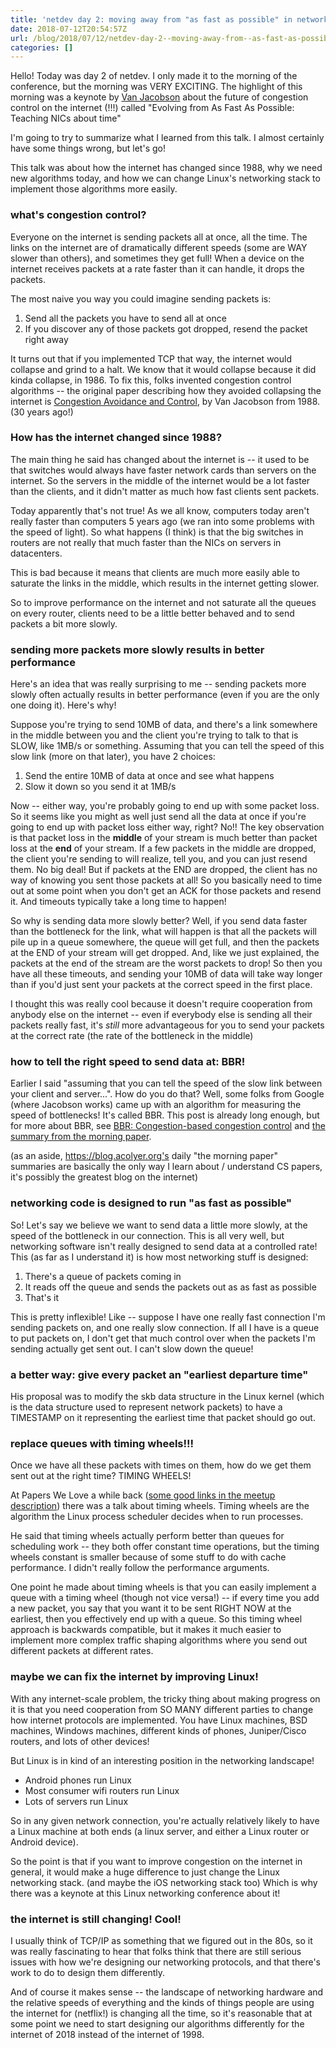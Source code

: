 ```yaml
---
title: 'netdev day 2: moving away from "as fast as possible" in networking code'
date: 2018-07-12T20:54:57Z
url: /blog/2018/07/12/netdev-day-2--moving-away-from--as-fast-as-possible/
categories: []
---
```


Hello! Today was day 2 of netdev. I only made it to the morning of the conference, but the morning
was VERY EXCITING. The highlight of this morning was a keynote by [Van Jacobson](https://en.wikipedia.org/wiki/Van_Jacobson)
about the future of congestion control on the internet (!!!) called "Evolving from As Fast As
Possible: Teaching NICs about time"

I'm going to try to summarize what I learned from this talk. I almost certainly have some things
wrong, but let's go!

This talk was about how the internet has changed since 1988, why we need new algorithms today, and
how we can change Linux's networking stack to implement those algorithms more easily.

### what's congestion control?

Everyone on the internet is sending packets all at once, all the time. The links on the internet are
of dramatically different speeds (some are WAY slower than others), and sometimes they get full!
When a device on the internet receives packets at a rate faster than it can handle, it drops the
packets.

The most naive you way you could imagine sending packets is:

1. Send all the packets you have to send all at once
2. If you discover any of those packets got dropped, resend the packet right away

It turns out that if you implemented TCP that way, the internet would collapse and grind to a halt. We know that it
would collapse because it did kinda collapse, in 1986. To fix this, folks invented congestion control algorithms -- the original paper describing how they avoided collapsing the internet is [Congestion Avoidance and Control](https://cs162.eecs.berkeley.edu/static/readings/jacobson-congestion.pdf), by Van Jacobson from 1988. (30 years ago!)


### How has the internet changed since 1988?

The main thing he said has changed about the internet is -- it used to be that switches would always
have faster network cards than servers on the internet. So the servers in the middle of the internet
would be a lot faster than the clients, and it didn't matter as much how fast clients sent packets.

Today apparently that's not true! As we all know, computers today aren't really faster than
computers 5 years ago (we ran into some problems with the speed of light). So what happens (I think)
is that the big switches in routers are not really that much faster than the NICs on servers in
datacenters.

This is bad because it means that clients are much more easily able to saturate the links in the
middle, which results in the internet getting slower.

So to improve performance on the internet and not saturate all the queues on every router, clients
need to be a little better behaved and to send packets a bit more slowly.

### sending more packets more slowly results in better performance

Here's an idea that was really surprising to me -- sending packets more slowly often actually
results in better performance (even if you are the only one doing it). Here's why!

Suppose you're trying to send 10MB of data, and there's a link somewhere in the middle between you
and the client you're trying to talk to that is SLOW, like 1MB/s or something. Assuming that you can
tell the speed of this slow link (more on that later), you have 2 choices:

1. Send the entire 10MB of data at once and see what happens
2. Slow it down so you send it at 1MB/s

Now -- either way, you're probably going to end up with some packet loss. So it seems like you might
as well just send all the data at once if you're going to end up with packet loss either way, right? No!!
The key observation is that packet loss in the **middle** of your stream is much better than packet
loss at the **end** of your stream. If a few packets in the middle are dropped, the client you're
sending to will realize, tell you, and you can just resend them. No big deal!  But if packets at
the END are dropped, the client has no way of knowing you sent those packets at all! So you
basically need to time out at some point when you don't get an ACK for those packets and resend it.
And timeouts typically take a long time to happen!

So why is sending data more slowly better? Well, if you send data faster than the bottleneck for the
link, what will happen is that all the packets will pile up in a queue somewhere, the queue will get
full, and then the packets at the END of your stream will get dropped. And, like we just explained,
the packets at the end of the stream are the worst packets to drop! So then you have all these
timeouts, and sending your 10MB of data will take way longer than if you'd just sent your packets at
the correct speed in the first place.

I thought this was really cool because it doesn't require cooperation from anybody else on the
internet -- even if everybody else is sending all their packets really fast, it's *still* more
advantageous for you to send your packets at the correct rate (the rate of the bottleneck in the
middle)

### how to tell the right speed to send data at: BBR!

Earlier I said "assuming that you can tell the speed of the slow link between your client and
server...". How do you do that? Well, some folks from Google (where Jacobson works) came up with an
algorithm for measuring the speed of bottlenecks! It's called BBR. This post is already long enough,
but for more about BBR, see [BBR: Congestion-based congestion control](https://queue.acm.org/detail.cfm?id=3022184)
and [the summary from the morning paper](https://blog.acolyer.org/2017/03/31/bbr-congestion-based-congestion-control/).

(as an aside, https://blog.acolyer.org's daily "the morning paper" summaries are basically the only
way I learn about / understand CS papers, it's possibly the greatest blog on the internet)

### networking code is designed to run "as fast as possible"

So! Let's say we believe we want to send data a little more slowly, at the speed of the bottleneck
in our connection. This is all very well, but networking software isn't really designed to send data
at a controlled rate! This (as far as I understand it) is how most networking stuff is designed:

1. There's a queue of packets coming in
1. It reads off the queue and sends the packets out as as fast as possible
1. That's it

This is pretty inflexible! Like -- suppose I have one really fast connection I'm sending packets on,
and one really slow connection. If all I have is a queue to put packets on, I don't get that much
control over when the packets I'm sending actually get sent out. I can't slow down the queue!

### a better way: give every packet an "earliest departure time"

His proposal was to modify the skb data structure in the Linux kernel (which is the data structure
used to represent network packets) to have a TIMESTAMP on it representing the earliest time that
packet should go out.

### replace queues with timing wheels!!!

Once we have all these packets with times on them, how do we get them sent out at the right time?
TIMING WHEELS!

At Papers We Love a while back ([some good links in the meetup description](https://www.meetup.com/Papers-We-Love-Montreal/events/235100825/)) there was a talk
about timing wheels. Timing wheels are the algorithm the Linux process scheduler decides when to run processes.

He said that timing wheels actually perform better than queues for scheduling work -- they both
offer constant time operations, but the timing wheels constant is smaller because of some stuff to
do with cache performance. I didn't really follow the performance arguments.

One point he made about timing wheels is that you can easily implement a queue with a timing wheel
(though not vice versa!) -- if every time you add a new packet, you say that you want it to be sent
RIGHT NOW at the earliest, then you effectively end up with a queue. So this timing wheel approach
is backwards compatible, but it makes it much easier to implement more complex traffic shaping
algorithms where you send out different packets at different rates.

### maybe we can fix the internet by improving Linux!

With any internet-scale problem, the tricky thing about making progress on it is that you need
cooperation from SO MANY different parties to change how internet protocols are implemented. You
have Linux machines, BSD machines, Windows machines, different kinds of phones, Juniper/Cisco
routers, and lots of other devices!

But Linux is in kind of an interesting position in the networking landscape!

* Android phones run Linux
* Most consumer wifi routers run Linux
* Lots of servers run Linux

So in any given network connection, you're actually relatively likely to have a Linux machine at
both ends (a linux server, and either a Linux router or Android device).

So the point is that if you want to improve congestion on the internet in general, it would make a
huge difference to just change the Linux networking stack. (and maybe the iOS networking stack
too) Which is why there was a keynote at this Linux networking conference about it!

### the internet is still changing! Cool!

I usually think of TCP/IP as something that we figured out in the 80s, so it was really fascinating
to hear that folks think that there are still serious issues with how we're designing our networking
protocols, and that there's work to do to design them differently.

And of course it makes sense -- the landscape of networking hardware and the relative speeds of
everything and the kinds of things people are using the internet for (netflix!) is changing all the
time, so it's reasonable that at some point we need to start designing our algorithms differently
for the internet of 2018 instead of the internet of 1998.
